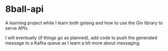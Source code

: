 # 8ball-api

A learning project while I learn both golang and how to use the Gin library to serve APIs.

I will eventually (if things go as planned), add code to push the generated message to a Kafka queue as I learn a bit more about messaging.

